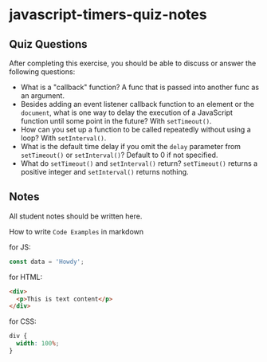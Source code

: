 # javascript-timers-quiz-notes

## Quiz Questions

After completing this exercise, you should be able to discuss or answer the following questions:

- What is a "callback" function?
  A func that is passed into another func as an argument.
- Besides adding an event listener callback function to an element or the `document`, what is one way to delay the execution of a JavaScript function until some point in the future?
  With `setTimeout()`.
- How can you set up a function to be called repeatedly without using a loop?
  With `setInterval()`.
- What is the default time delay if you omit the `delay` parameter from `setTimeout()` or `setInterval()`?
  Default to 0 if not specified.
- What do `setTimeout()` and `setInterval()` return?
  `setTimeout()` returns a positive integer and `setInterval()` returns nothing.

## Notes

All student notes should be written here.

How to write `Code Examples` in markdown

for JS:

```javascript
const data = 'Howdy';
```

for HTML:

```html
<div>
  <p>This is text content</p>
</div>
```

for CSS:

```css
div {
  width: 100%;
}
```
